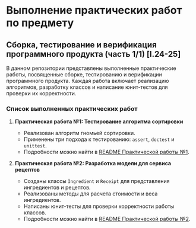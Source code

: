 # Выполнение практических работ по предмету

## Сборка, тестирование и верификация программного продукта (часть 1/1) [I.24-25]

В данном репозитории представлены выполненные практические работы, посвященные сборке, тестированию и верификации программного продукта. Каждая работа включает реализацию алгоритмов, разработку классов и написание юнит-тестов для проверки их корректности.

### Список выполненных практических работ

1. **Практическая работа №1: Тестирование алгоритма сортировки**

    - Реализован алгоритм гномьей сортировки.
    - Применены три подхода к тестированию: `assert`, `doctest` и `unittest`.
    - Подробности можно найти в [README Практической работы №1](./FirstPractice/README.md).

2. **Практическая работа №2: Разработка модели для сервиса рецептов**
    - Созданы классы `Ingredient` и `Receipt` для представления ингредиентов и рецептов.
    - Реализованы методы для расчета стоимости и веса ингредиентов.
    - Написаны юнит-тесты для проверки корректности работы классов.
    - Подробности можно найти в [README Практической работы №2](./SecondPractice/README.md).
